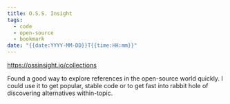 ```yaml
---
title: O.S.S. Insight
tags:
  - code
  - open-source
  - bookmark
date: "{{date:YYYY-MM-DD}}T{{time:HH:mm}}"
---
```


https://ossinsight.io/collections

Found a good way to explore references in the open-source world quickly. I could use it to get popular, stable code or to get fast into rabbit hole of discovering alternatives within-topic.
